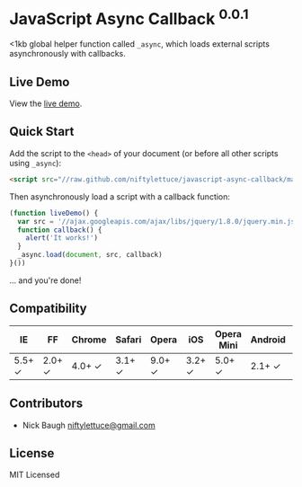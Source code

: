 
# JavaScript Async Callback <sup>0.0.1</sup>

&lt;1kb global helper function called `_async`, which loads external scripts asynchronously with callbacks.

## Live Demo

View the <a href="http://niftylettuce.github.com/javascript-async-callback">live demo</a>.

## Quick Start

Add the script to the `<head>` of your document (or before all other scripts using `_async`):

```html
<script src="//raw.github.com/niftylettuce/javascript-async-callback/master/async.min.js"></script>
```

Then asynchronously load a script with a callback function:

```js
(function liveDemo() {
  var src = '//ajax.googleapis.com/ajax/libs/jquery/1.8.0/jquery.min.js'
  function callback() {
    alert('It works!')
  }
  _async.load(document, src, callback)
}())
```

... and you're done!

## Compatibility

<table>
<thead>
<th>IE</th>
<th>FF</th>
<th>Chrome</th>
<th>Safari</th>
<th>Opera</th>
<th>iOS</th>
<th>Opera Mini</th>
<th>Android</th>
<th>Blackberry</th>
<th>Opera Mobile</th>
<th>Chrome Android</th>
<th>Firefox Android</th>
</thead>
<tbody>
<tr>
<td>5.5+ &#x2713;</td>
<td>2.0+ &#x2713;</td>
<td>4.0+ &#x2713;</td>
<td>3.1+ &#x2713;</td>
<td>9.0+ &#x2713;</td>
<td>3.2+ &#x2713;</td>
<td>5.0+ &#x2713;</td>
<td>2.1+ &#x2713;</td>
<td>7.0+ &#x2713;</td>
<td>10.0+ &#x2713;</td>
<td>18.0+ &#x2713;</td>
<td>15.0+ &#x2713;</td>
</tr>
</tbody>
</table>

## Contributors

* Nick Baugh <niftylettuce@gmail.com>

## License

MIT Licensed
